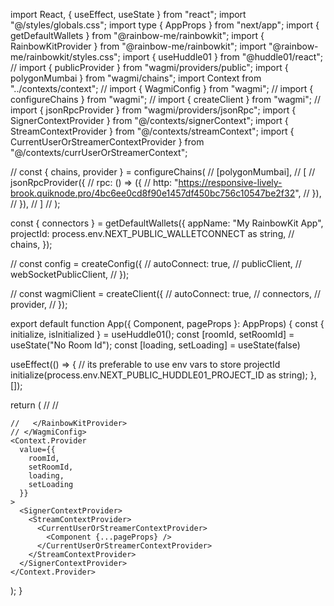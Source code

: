 import React, { useEffect, useState } from "react";
import "@/styles/globals.css";
import type { AppProps } from "next/app";
import { getDefaultWallets } from "@rainbow-me/rainbowkit";
import { RainbowKitProvider } from "@rainbow-me/rainbowkit";
import "@rainbow-me/rainbowkit/styles.css";
import { useHuddle01 } from "@huddle01/react";
// import { publicProvider } from "wagmi/providers/public";
import { polygonMumbai } from "wagmi/chains";
import Context from "../contexts/context";
// import { WagmiConfig } from "wagmi";
// import { configureChains } from "wagmi";
// import { createClient } from "wagmi";
// import { jsonRpcProvider } from "wagmi/providers/jsonRpc";
import { SignerContextProvider } from "@/contexts/signerContext";
import { StreamContextProvider } from "@/contexts/streamContext";
import { CurrentUserOrStreamerContextProvider } from "@/contexts/currUserOrStreamerContext";

// const { chains, provider } = configureChains(
//   [polygonMumbai],
//   [
//     jsonRpcProvider({
//       rpc: () => ({
//         http: "https://responsive-lively-brook.quiknode.pro/4bc6ee0cd8f90e1457df450bc756c10547be2f32",
//       }),
//     }),
//   ]
// );

const { connectors } = getDefaultWallets({
  appName: "My RainbowKit App",
  projectId: process.env.NEXT_PUBLIC_WALLETCONNECT as string,
  // chains,
});

// const config = createConfig({
//   autoConnect: true,
//   publicClient,
//   webSocketPublicClient,
// });

// const wagmiClient = createClient({
//   autoConnect: true,
//   connectors,
//   provider,
// });

export default function App({ Component, pageProps }: AppProps) {
  const { initialize, isInitialized } = useHuddle01();
  const [roomId, setRoomId] = useState<string>("No Room Id");
  const [loading, setLoading] = useState<boolean>(false)

  useEffect(() => {
    // its preferable to use env vars to store projectId
    initialize(process.env.NEXT_PUBLIC_HUDDLE01_PROJECT_ID as string);
  }, []);

  return (
    // <WagmiConfig client={wagmiClient}>
    //   <RainbowKitProvider chains={chains}>

    //   </RainbowKitProvider>
    // </WagmiConfig>
    <Context.Provider
      value={{
        roomId,
        setRoomId,
        loading,
        setLoading
      }}
    >
      <SignerContextProvider>
        <StreamContextProvider>
          <CurrentUserOrStreamerContextProvider>
            <Component {...pageProps} />
          </CurrentUserOrStreamerContextProvider>
        </StreamContextProvider>
      </SignerContextProvider>
    </Context.Provider>
  );
}
